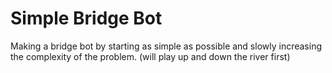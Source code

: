 # Simple Bridge Bot
 Making a bridge bot by starting as simple as possible and slowly increasing the complexity of the problem. (will play up and down the river first)

